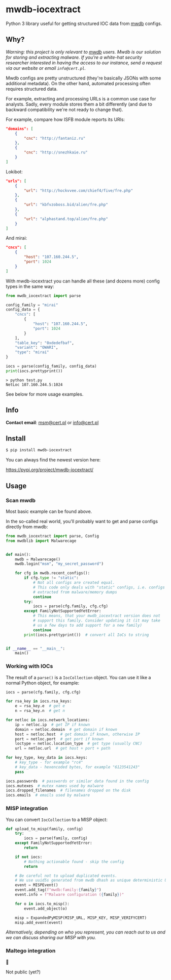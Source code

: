 # mwdb-iocextract

Python 3 library useful for getting structured IOC data from [mwdb](https://mwdb.cert.pl) configs.

## Why?

_Warning: this project is only relevant to [mwdb](https://mwdb.cert.pl) users. Mwdb is our solution for storing and extracting malware. If you're a white-hat security researcher interested in having the access to our instance, send a request via our website or email `info@cert.pl`._

Mwdb configs are pretty unstructured (they're basically JSONs with some additional metadata). On the other hand, automated processing often requires structured data.

For example, extracting and processing URLs is a common use case for analysts. Sadly, every module stores them a bit differently (and due to backward compatibility we're not ready to change that).

For example, compare how ISFB module reports its URls:

```json
"domains": [
    {
        "cnc": "http://fantaniz.ru"
    },
    {
        "cnc": "http://snezhkaie.ru"
    }
]
```

Lokibot:

```json
"urls": [
    {
        "url": "http://hockvvee.com/chief4/five/fre.php"
    },
    {
        "url": "kbfvzoboss.bid/alien/fre.php"
    },
    {
        "url": "alphastand.top/alien/fre.php"
    }
]
```

And mirai:

```json
"cncs": [
    {
        "host": "107.160.244.5",
        "port": 1024
    }
]
```

With mwdb-iocextract you can handle all these (and dozens more) config types in the same way:

```python
from mwdb_iocextract import parse

config_family = "mirai"
config_data = {
    "cncs": [
        {
            "host": "107.160.244.5",
            "port": 1024
        }
    ],
    "table_key": "0xdedefbaf",
    "variant": "OWARI",
    "type": "mirai"
}

iocs = parse(config_family, config_data)
print(iocs.prettyprint())
```

```
> python test.py
NetLoc 107.160.244.5:1024
```

See below for more usage examples.

## Info

**Contact email**: msm@cert.pl or info@cert.pl

## Install

```bash
$ pip install mwdb-iocextract
```

You can always find the newest version here:

https://pypi.org/project/mwdb-iocextract/

## Usage

### Scan mwdb

Most basic example can be found above.

In the so-called real world, you'll probably want to get and parse
configs directly from mwdb:

```python
from mwdb_iocextract import parse, Config
from mwdblib import Malwarecage


def main():
    mwdb = Malwarecage()
    mwdb.login("msm", "my_secret_password")

    for cfg in mwdb.recent_configs():
        if cfg.type != "static":
            # Not all configs are created equal.
            # This code only deals with "static" configs, i.e. configs
            # extracted from malware/memory dumps
            continue
        try:
            iocs = parse(cfg.family, cfg.cfg)
        except FamilyNotSupportedYetError:
            # This means, that your mwdb_iocextract version does not
            # support this family. Consider updating it (it may take
            # us a few days to add support for a new family)
            continue
        print(iocs.prettyprint())  # convert all IoCs to string


if __name__ == "__main__":
    main()
```

### Working with IOCs

The result of a `parse()` is a `IocCollection` object.
You can use it like a normal Python object, for example:

```python
iocs = parse(cfg.family, cfg.cfg)

for rsa_key in iocs.rsa_keys:
    e = rsa_key.e  # get e
    n = rsa_key.n  # get n

for netloc in iocs.network_locations:
    ip = netloc.ip  # get IP if known
    domain = netloc.domain  # get domain if known
    host = netloc.host  # get domain if known, otherwise IP
    port = netloc.port  # get port if known
    loctype = netloc.location_type  # get type (usually CNC)
    url = netloc.url  # get host + port + path

for key_type, key_data in iocs.keys:
    # key_type - for example "rc4"
    # key_data - hexencoded bytes, for example "6123541243"
    pass

iocs.passwords  # passwords or similar data found in the config
iocs.mutexes  # mutex names used by malware
iocs.dropped_filenames  # filenames dropped on the disk
iocs.emails  # emails used by malware
```

### MISP integration

You can convert `IocCollection` to a MISP object:

```python
def upload_to_misp(family, config)
    try:
        iocs = parse(family, config)
    except FamilyNotSupportedYetError:
        return

    if not iocs:
        # Nothing actionable found - skip the config
        return

    # Be careful not to upload duplicated events.
    # We use uuid5s generated from mwdb dhash as unique deterministic UUIDs.
    event = MISPEvent()
    event.add_tag(f"mwdb:family:{family}")
    event.info = f"Malware configuration ({family})"

    for o in iocs.to_misp():
        event.add_object(o)

    misp = ExpandedPyMISP(MISP_URL, MISP_KEY, MISP_VERIFYCERT)
    misp.add_event(event)
```

_Alternatively, depending on who you represent, you can reach out to us and we can discuss sharing our MISP with you._

### Maltego integration

🤔

Not public (yet?)
